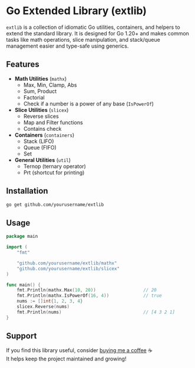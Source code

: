# Go Extended Library (extlib)

`extlib` is a collection of idiomatic Go utilities, containers, and helpers
to extend the standard library. It is designed for Go 1.20+ and makes
common tasks like math operations, slice manipulation, and stack/queue
management easier and type-safe using generics.

## Features

- **Math Utilities** (`mathx`)
  - Max, Min, Clamp, Abs
  - Sum, Product
  - Factorial
  - Check if a number is a power of any base (`IsPowerOf`)
- **Slice Utilities** (`slicex`)
  - Reverse slices
  - Map and Filter functions
  - Contains check
- **Containers** (`containers`)
  - Stack (LIFO)
  - Queue (FIFO)
  - Set
- **General Utilities** (`util`)
  - Ternop (ternary operator)
  - Prt (shortcut for printing)

## Installation

```bash
go get github.com/yourusername/extlib
```

## Usage

```go
package main

import (
    "fmt"

    "github.com/yourusername/extlib/mathx"
    "github.com/yourusername/extlib/slicex"
)

func main() {
    fmt.Println(mathx.Max(10, 20))                  // 20
    fmt.Println(mathx.IsPowerOf(16, 4))             // true
    nums := []int{1, 2, 3, 4}
    slicex.Reverse(nums)
    fmt.Println(nums)                               // [4 3 2 1]
}
```

## Support

If you find this library useful, consider [buying me a coffee](https://www.buymeacoffee.com/jakefromspotlock) ☕  
It helps keep the project maintained and growing!